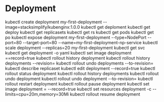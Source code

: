 # Deployment 

kubectl create deployment my-first-deployment --image=stacksimplify/kubenginx:1.0.0
kubectl get deploment
kubectl get deploy
kubectl get replicasets
kubectl get rs
kubectl get pods
kubectl get po
kubectl expose deployment my-first-deployment --type=NodePort --port=80 --target-port=80 --name=my-first-deployment-np-service
kubectl scale deployment --replicas=20 my-first-deployment 
kubectl get svc
kubectl get deployment <deployment-name> -o yaml
kubectl set image deployment <deployment-name> <container-name>=<container-image>=record=true
kubectl rollout history deployment
kubectl rollout history deployments <deployment-name> --revision=<Number>
kubectl rollout undo deployments <deployment-name> --to-revision=<Number>
kubectl describe replicaset <replicaset-namen>
kubectl edit deployment <deployment-name> --record=true
kubectl rollout status deployment <my-frist-deployment>
kubectl rollout history deployments <deployment-Name>
kubectl rollout undo deployment <deployment-name>
kubectl rollout undo deployment <deploymemt-name> --to-revision=<number>
kubectl rollout restart deployment <deploy-name>
kubectl rollout pause deployment <deployment-name>
kubectl set image deployment <deploy-name> <container-name>=<image-name> --record=true
kubectl set resources deployment <deploy-name> -c <container-name> --limits=cpu=20m,memory=30Mi
kubectl rollout resume deployment <deploy-name>